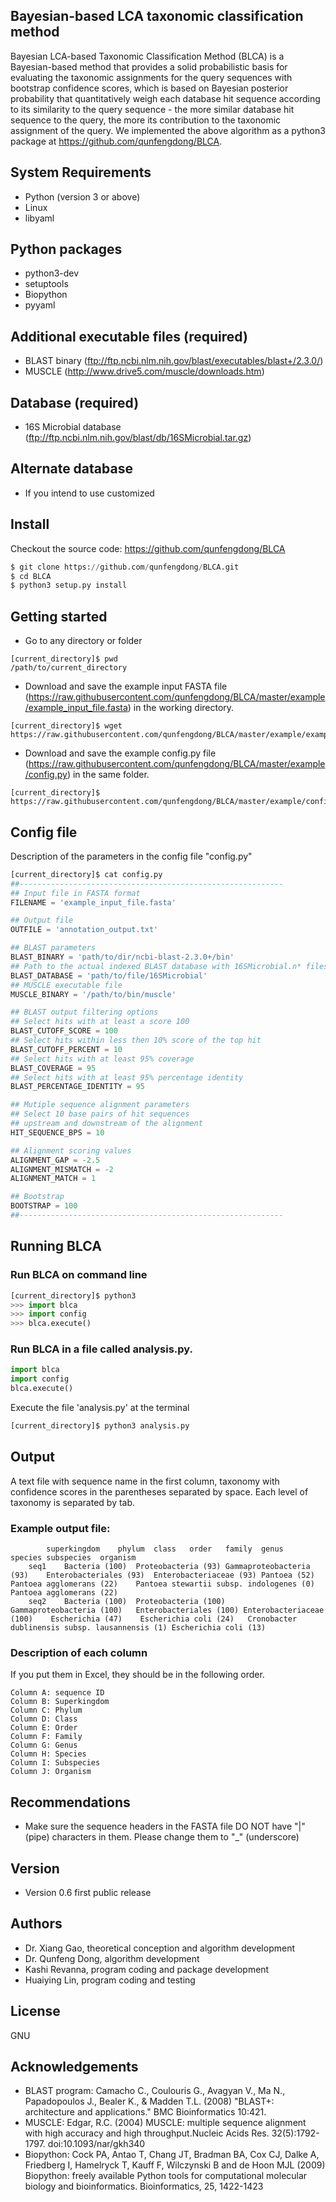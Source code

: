 Bayesian-based LCA taxonomic classification method
--------------------------------------------------
Bayesian LCA-based Taxonomic Classification Method (BLCA) is a Bayesian-based method that provides a solid probabilistic basis for evaluating the taxonomic assignments for the query sequences with bootstrap confidence scores, which is based on Bayesian posterior probability that quantitatively weigh each database hit sequence according to its similarity to the query sequence - the more similar database hit sequence to the query, the more its contribution to the taxonomic assignment of the query. We implemented the above algorithm as a python3 package at https://github.com/qunfengdong/BLCA.

## System Requirements
* Python (version 3 or above)
* Linux
* libyaml

## Python packages
* python3-dev
* setuptools
* Biopython
* pyyaml

## Additional executable files (required)
* BLAST binary (ftp://ftp.ncbi.nlm.nih.gov/blast/executables/blast+/2.3.0/)
* MUSCLE (http://www.drive5.com/muscle/downloads.htm)

## Database (required)
* 16S Microbial database (ftp://ftp.ncbi.nlm.nih.gov/blast/db/16SMicrobial.tar.gz)

## Alternate database
* If you intend to use customized

## Install
Checkout the source code: https://github.com/qunfengdong/BLCA
```python
$ git clone https://github.com/qunfengdong/BLCA.git
$ cd BLCA
$ python3 setup.py install
```

## Getting started
* Go to any directory or folder
```shell
[current_directory]$ pwd
/path/to/current_directory
```
* Download and save the example input FASTA file (https://raw.githubusercontent.com/qunfengdong/BLCA/master/example/example_input_file.fasta) in the working directory.
```shell
[current_directory]$ wget https://raw.githubusercontent.com/qunfengdong/BLCA/master/example/example_input_file.fasta
```
* Download and save the example config.py file (https://raw.githubusercontent.com/qunfengdong/BLCA/master/example/config.py) in the same folder.
```shell
[current_directory]$ https://raw.githubusercontent.com/qunfengdong/BLCA/master/example/config.py
```

## Config file
Description of the parameters in the config file "config.py"
```python
[current_directory]$ cat config.py
##-----------------------------------------------------------
## Input file in FASTA format
FILENAME = 'example_input_file.fasta'

## Output file
OUTFILE = 'annotation_output.txt'

## BLAST parameters
BLAST_BINARY = 'path/to/dir/ncbi-blast-2.3.0+/bin'
## Path to the actual indexed BLAST database with 16SMicrobial.n* files
BLAST_DATABASE = 'path/to/file/16SMicrobial'
## MUSCLE executable file
MUSCLE_BINARY = '/path/to/bin/muscle'

## BLAST output filtering options
## Select hits with at least a score 100
BLAST_CUTOFF_SCORE = 100
## Select hits within less then 10% score of the top hit
BLAST_CUTOFF_PERCENT = 10
## Select hits with at least 95% coverage
BLAST_COVERAGE = 95
## Select hits with at least 95% percentage identity
BLAST_PERCENTAGE_IDENTITY = 95

## Mutiple sequence alignment parameters
## Select 10 base pairs of hit sequences
## upstream and downstream of the alignment
HIT_SEQUENCE_BPS = 10

## Alignment scoring values
ALIGNMENT_GAP = -2.5
ALIGNMENT_MISMATCH = -2
ALIGNMENT_MATCH = 1

## Bootstrap
BOOTSTRAP = 100
##-----------------------------------------------------------
```

## Running BLCA
### Run BLCA on command line
```python
[current_directory]$ python3
>>> import blca
>>> import config
>>> blca.execute()
```

### Run BLCA in a file called analysis.py.
```python
import blca
import config
blca.execute()
```

Execute the file 'analysis.py' at the terminal
```python
[current_directory]$ python3 analysis.py
```

## Output
A text file with sequence name in the first column, taxonomy with confidence scores in the parentheses separated by space. Each level of taxonomy is separated by tab.

### Example output file:
```
		superkingdom	phylum	class	order	family	genus	species	subspecies	organism
	seq1	Bacteria (100)	Proteobacteria (93)	Gammaproteobacteria (93)	Enterobacteriales (93)	Enterobacteriaceae (93)	Pantoea (52)	Pantoea agglomerans (22)	Pantoea stewartii subsp. indologenes (0)	Pantoea agglomerans (22)
	seq2	Bacteria (100)	Proteobacteria (100)	Gammaproteobacteria (100)	Enterobacteriales (100)	Enterobacteriaceae (100)	Escherichia (47)	Escherichia coli (24)	Cronobacter dublinensis subsp. lausannensis (1)	Escherichia coli (13)
```

### Description of each column
If you put them in Excel, they should be in the following order.
```
Column A: sequence ID
Column B: Superkingdom
Column C: Phylum
Column D: Class
Column E: Order
Column F: Family
Column G: Genus
Column H: Species
Column I: Subspecies
Column J: Organism
```

## Recommendations
* Make sure the sequence headers in the FASTA file DO NOT have "|" (pipe) characters in them. Please change them to "_" (underscore)

## Version
* Version 0.6
first public release

## Authors
* Dr. Xiang Gao, theoretical conception and algorithm development
* Dr. Qunfeng Dong, algorithm development
* Kashi Revanna, program coding and package development
* Huaiying Lin, program coding and testing

## License
GNU

## Acknowledgements
* BLAST program: Camacho C., Coulouris G., Avagyan V., Ma N., Papadopoulos J., Bealer K., & Madden T.L. (2008) "BLAST+: architecture and applications." BMC Bioinformatics 10:421.
* MUSCLE: Edgar, R.C. (2004) MUSCLE: multiple sequence alignment with high accuracy and high throughput.Nucleic Acids Res. 32(5):1792-1797. doi:10.1093/nar/gkh340
* Biopython: Cock PA, Antao T, Chang JT, Bradman BA, Cox CJ, Dalke A, Friedberg I, Hamelryck T, Kauff F, Wilczynski B and de Hoon MJL (2009) Biopython: freely available Python tools for computational molecular biology and bioinformatics. Bioinformatics, 25, 1422-1423

